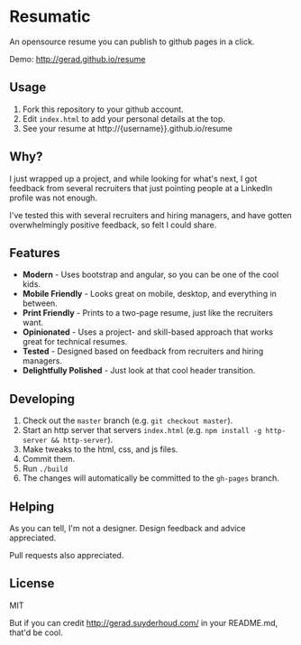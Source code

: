 # Resumatic

An opensource resume you can publish to github pages in a click.

Demo: <http://gerad.github.io/resume>

## Usage

1. Fork this repository to your github account.
2. Edit `index.html` to add your personal details at the top.
3. See your resume at http://{username}}.github.io/resume

## Why?

I just wrapped up a project, and while looking for what's next, I got feedback from several recruiters that just pointing people at a LinkedIn profile was not enough.

I've tested this with several recruiters and hiring managers, and have gotten overwhelmingly positive feedback, so felt I could share.

## Features

* **Modern** - Uses bootstrap and angular, so you can be one of the cool kids.
* **Mobile Friendly** - Looks great on mobile, desktop, and everything in between.
* **Print Friendly** - Prints to a two-page resume, just like the recruiters want.
* **Opinionated** - Uses a project- and skill-based approach that works great for technical resumes.
* **Tested** -  Designed based on feedback from recruiters and hiring managers.
* **Delightfully Polished** - Just look at that cool header transition.

## Developing

1. Check out the `master` branch (e.g. `git checkout master`).
2. Start an http server that servers `index.html` (e.g. `npm install -g http-server && http-server`).
3. Make tweaks to the html, css, and js files.
4. Commit them.
5. Run `./build`
6. The changes will automatically be committed to the `gh-pages` branch.

## Helping

As you can tell, I'm not a designer. Design feedback and advice appreciated.

Pull requests also appreciated.

## License

MIT

But if you can credit <http://gerad.suyderhoud.com/> in your README.md, that'd be cool.
